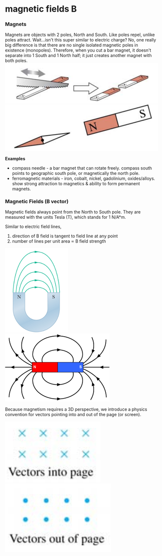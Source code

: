 # magnetic fields B

### Magnets

Magnets are objects with 2 poles, North and South. Like poles repel, unlike poles attract. Wait...isn't this super similar to electric charge? No, one really big difference is that there are no single isolated magnetic poles in existence (monopoles). Therefore, when you cut a bar magnet, it doesn't separate into 1 South and 1 North half; it just creates another magnet with both poles. ![](<../.gitbook/assets/image (11) (1).png>)![](<../.gitbook/assets/image (14).png>)

**Examples**

* compass needle - a bar magnet that can rotate freely. compass south points to geographic south pole, or magnetically the north pole.
* ferromagnetic materials - iron, cobalt, nickel, gadolinium, oxides/alloys. show strong attraction to magnetics & ability to form permanent magnets.

### Magnetic Fields (B vector)

Magnetic fields always point from the North to South pole. They are measured with the units Tesla (T), which stands for 1 N/A\*m.

Similar to electric field lines,

1. direction of B field is tangent to field line at any point
2. number of lines per unit area ∝ B field strength&#x20;

![](<../.gitbook/assets/image (12) (1).png>)             ![](../.gitbook/assets/magneticFieldLines1.gif)

Because magnetism requires a 3D perspective, we introduce a physics convention for vectors pointing into and out of the page (or screen).&#x20;

<img src="../.gitbook/assets/image (23) (1) (1).png" alt="" data-size="original">![](<../.gitbook/assets/image (2) (1).png>)



